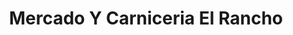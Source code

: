 ---
title: "Mercado Y Carniceria El Rancho"
url: /mesa/mercado-y-carniceria-el-rancho-south-gilbert-road/
shop: supermarket
---